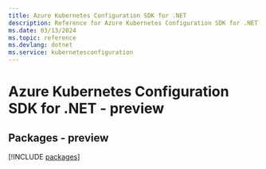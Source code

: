 ```yaml
---
title: Azure Kubernetes Configuration SDK for .NET
description: Reference for Azure Kubernetes Configuration SDK for .NET
ms.date: 03/13/2024
ms.topic: reference
ms.devlang: dotnet
ms.service: kubernetesconfiguration
---
```

# Azure Kubernetes Configuration SDK for .NET - preview
## Packages - preview
[!INCLUDE [packages](kubernetes-configuration-index.md)]
